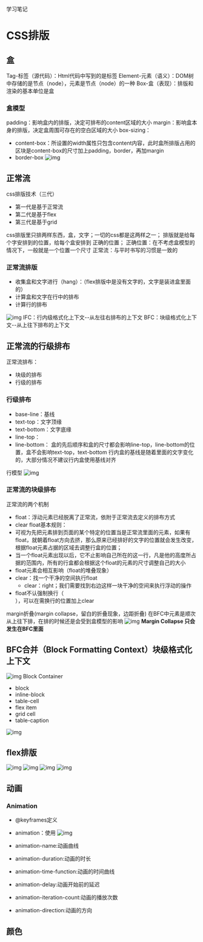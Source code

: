 学习笔记
# CSS排版
## 盒
Tag-标签（源代码）：Html代码中写到的是标签
Element-元素（语义）：DOM树中存储的是节点（node），元素是节点（node）的一种
Box-盒（表现）：排版和渲染的基本单位是盒
### 盒模型
padding：影响盒内的排版，决定可排布的content区域的大小
margin：影响盒本身的排版，决定盒周围可存在的空白区域的大小
box-sizing：
- content-box：所设置的width属性只包含content内容，此时盒所排版占用的区块是content-box的尺寸加上padding，border，再加margin
- border-box
![img](https://tva1.sinaimg.cn/large/008i3skNgy1gqgfi8wmajj31i80qitky.jpg)

## 正常流
css排版技术（三代）
- 第一代是基于正常流
- 第二代是基于flex
- 第三代是基于grid  

css排版里只排两样东西，盒，文字；一切的css都是这两样之一；
排版就是给每个字安排到的位置，给每个盒安排到 正确的位置；
正确位置：在不考虑盒模型的情况下，一般就是一个位置一个尺寸
正常流：与平时书写的习惯是一致的

### 正常流排版
- 收集盒和文字进行（hang）：（flex排版中是没有文字的，文字是装进盒里面的）
- 计算盒和文字在行中的排布
- 计算行的排布

![img](https://tva1.sinaimg.cn/large/008i3skNgy1gqggccqpzlj31as0le78h.jpg)
IFC：行内级格式化上下文--从左往右排布的上下文
BFC：块级格式化上下文--从上往下排布的上下文

## 正常流的行级排布
正常流排布：
- 块级的排布
- 行级的排布

### 行级排布
- base-line：基线
- text-top：文字顶缘
- text-bottom：文字底缘
- line-top：
- line-bottom：
盒的先后顺序和盒的尺寸都会影响line-top，line-bottom的位置，盒不会影响text-top，text-bottom
行内盒的基线是随着里面的文字变化的，大部分情况不建议行内盒使用基线对齐

行模型
![img](https://tva1.sinaimg.cn/large/008i3skNgy1gqh658ibqhj31hg0o6wn8.jpg)

### 正常流的块级排布

正常流的两个机制
- float：浮动元素已经脱离了正常流，依附于正常流去定义的排布方式
- clear
float基本规则：
- 可视为先把元素排到页面的某个特定的位置当是正常流里面的元素，如果有float，就朝着float方向去挤，那么原来已经排好的文字的位置就会发生改变，根据float元素占据的区域去调整行盒的位置；
- 当一个float元素出现以后，它不止影响自己所在的这一行，凡是他的高度所占据的范围内，所有的行盒都会根据这个float的元素的尺寸调整自己的大小
- float元素会相互影响（float的堆叠现象）
- clear：找一个干净的空间执行float
  - clear：right；我们需要找到右边这样一块干净的空间来执行浮动的操作
- float不认强制换行（<br>），可以在需换行的位置加上clear


margin折叠(margin collapse，留白的折叠现象，边距折叠)
在BFC中元素是顺次从上往下排，在排的时候还是会受到盒模型的影响
![img](https://tva1.sinaimg.cn/large/008i3skNgy1gqj1t7iktgj311c0m6tax.jpg)
**Margin Collapse 只会发生在BFC里面**

## BFC合并（Block Formatting Context）块级格式化上下文

![img](https://tva1.sinaimg.cn/large/008i3skNgy1gqj21vnwlbj30xe0fqgxf.jpg)
Block Container
- block
- inline-block
- table-cell
- flex item
- grid cell
- table-caption

![img](https://tva1.sinaimg.cn/large/008i3skNgy1gqj25x92rmj316e0l0gx9.jpg)


## flex排版
![img](https://tva1.sinaimg.cn/large/008i3skNgy1gqj2gkw5m6j30le0d0ago.jpg)
![img](https://tva1.sinaimg.cn/large/008i3skNgy1gqj2hgc94kj31h80im7da.jpg)
![img](https://tva1.sinaimg.cn/large/008i3skNgy1gqj2in6jcfj31i60j2qf7.jpg)
![img](https://tva1.sinaimg.cn/large/008i3skNgy1gqj2jabtmoj31go0ii48q.jpg)

## 动画

### Animation
- @keyframes定义
- animation：使用
![img](https://tva1.sinaimg.cn/large/008i3skNgy1gqj2lzltsnj30fg0g0ae9.jpg)

- animation-name:动画曲线
- animation-duration:动画的时长
- animation-time-function:动画的时间曲线
- animation-delay:动画开始前的延迟
- animation-iteration-count:动画的播放次数
- animation-direction:动画的方向


## 颜色
   